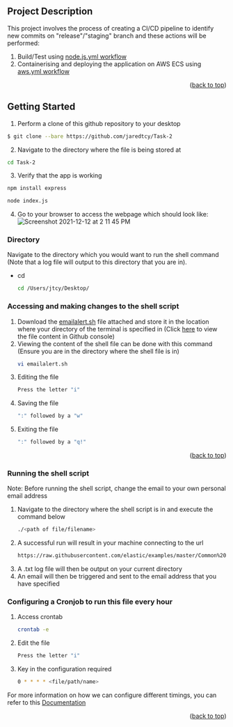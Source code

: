 

<!-- ABOUT THE PROJECT -->
## Project Description

This project involves the process of creating a CI/CD pipeline to identify new commits on "release"/"staging" branch and these actions will be performed:
1. Build/Test using [node.js.yml workflow](https://github.com/jaredtcy/Task-2/blob/master/.github/workflows/node.js.yml)
2. Containerising and deploying the application on AWS ECS using [aws.yml workflow](https://github.com/jaredtcy/Task-2/blob/master/.github/workflows/aws.yml)

<p align="right">(<a href="#top">back to top</a>)</p>



<!-- GETTING STARTED -->
## Getting Started

1. Perform a clone of this github repository to your desktop

  ```sh
  $ git clone --bare https://github.com/jaredtcy/Task-2
  ```
2. Navigate to the directory where the file is being stored at 
  ```sh
  cd Task-2
  ```
3. Verify that the app is working
  ```sh
  npm install express
  ```
  ```sh
  node index.js
  ```
4. Go to your browser to access the webpage which should look like:
![Screenshot 2021-12-12 at 2 11 45 PM](https://user-images.githubusercontent.com/83501266/145705615-57d41a1c-f163-4b8c-9976-a15dea3af713.png)





### Directory 

Navigate to the directory which you would want to run the shell command (Note that a log file will output to this directory that you are in).
* cd
  ```sh
  cd /Users/jtcy/Desktop/
  ```

### Accessing and making changes to the shell script

1. Download the [emailalert.sh](https://github.com/jaredtcy/Task-1/blob/main/File%20to%20be%20downloaded.zip) file attached and store it in the location where your directory of the terminal is specified in (Click [here](https://github.com/jaredtcy/Task-1/blob/main/emailalert.sh) to view the file content in Github console)
2. Viewing the content of the shell file can be done with this command (Ensure you are in the directory where the shell file is in)
   ```sh
   vi emailalert.sh
   ```
3. Editing the file
   ```sh
   Press the letter "i" 
   ```
4. Saving the file
   ```sh
   ":" followed by a "w"
   ```
5. Exiting the file
   ```sh
   ":" followed by a "q!" 
   ```

<p align="right">(<a href="#top">back to top</a>)</p>

### Running the shell script
Note: Before running the shell script, change the email to your own personal email address

1. Navigate to the directory where the shell script is in and execute the command below 
   ```sh
   ./<path of file/filename> 
   ```
2. A successful run will result in your machine connecting to the url  
   ```sh
   https://raw.githubusercontent.com/elastic/examples/master/Common%20Data%20Formats/apache_logs/apache_logs
   ```
4. A .txt log file will then be output on your current directory
5. An email will then be triggered and sent to the email address that you have specified


### Configuring a Cronjob to run this file every hour

1. Access crontab 
   ```sh
   crontab -e
   ```
2. Edit the file
   ```sh
   Press the letter "i"
   ```
3. Key in the configuration required
   ```sh
   0 * * * * <file/path/name>
   ```
For more information on how we can configure different timings, you can refer to this [Documentation](https://www.cyberciti.biz/faq/how-do-i-add-jobs-to-cron-under-linux-or-unix-oses/)


<p align="right">(<a href="#top">back to top</a>)</p>
